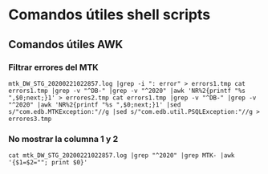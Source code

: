 # Comandos útiles shell scripts

## Comandos útiles AWK

### Filtrar errores del MTK

`mtk_DW_STG_20200221022857.log |grep -i ": error" > errors1.tmp cat errors1.tmp |grep -v "^DB-" |grep -v "^2020" |awk 'NR%2{printf "%s ",$0;next;}1' > errores2.tmp cat errors1.tmp |grep -v "^DB-" |grep -v "^2020" |awk 'NR%2{printf "%s ",$0;next;}1' |sed s/"com.edb.MTKException:"//g |sed s/"com.edb.util.PSQLException:"//g > errores3.tmp`

### No mostrar la columna 1 y 2

`cat mtk_DW_STG_20200221022857.log |grep "^2020" |grep MTK- |awk '{$1=$2=""; print $0}'`

